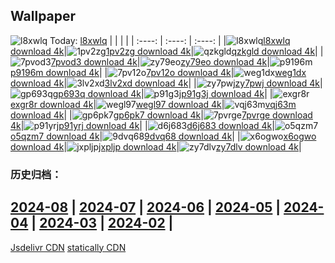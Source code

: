 ## Wallpaper
![l8xwlq](https://w.wallhaven.cc/full/l8/wallhaven-l8xwlq.jpg) Today: [l8xwlq](https://th.wallhaven.cc/small/l8/l8xwlq.jpg)
|      |      |      |
| :----: | :----: | :----: |
|![l8xwlq](https://th.wallhaven.cc/small/l8/l8xwlq.jpg)[l8xwlq download 4k](https://wallhaven.cc/w/l8xwlq)|![1pv2zg](https://th.wallhaven.cc/small/1p/1pv2zg.jpg)[1pv2zg download 4k](https://wallhaven.cc/w/1pv2zg)|![qzkgld](https://th.wallhaven.cc/small/qz/qzkgld.jpg)[qzkgld download 4k](https://wallhaven.cc/w/qzkgld)|
|![7pvod3](https://th.wallhaven.cc/small/7p/7pvod3.jpg)[7pvod3 download 4k](https://wallhaven.cc/w/7pvod3)|![zy79eo](https://th.wallhaven.cc/small/zy/zy79eo.jpg)[zy79eo download 4k](https://wallhaven.cc/w/zy79eo)|![p9196m](https://th.wallhaven.cc/small/p9/p9196m.jpg)[p9196m download 4k](https://wallhaven.cc/w/p9196m)|
|![7pv12o](https://th.wallhaven.cc/small/7p/7pv12o.jpg)[7pv12o download 4k](https://wallhaven.cc/w/7pv12o)|![weg1dx](https://th.wallhaven.cc/small/we/weg1dx.jpg)[weg1dx download 4k](https://wallhaven.cc/w/weg1dx)|![3lv2xd](https://th.wallhaven.cc/small/3l/3lv2xd.jpg)[3lv2xd download 4k](https://wallhaven.cc/w/3lv2xd)|
|![zy7pwj](https://th.wallhaven.cc/small/zy/zy7pwj.jpg)[zy7pwj download 4k](https://wallhaven.cc/w/zy7pwj)|![gp693q](https://th.wallhaven.cc/small/gp/gp693q.jpg)[gp693q download 4k](https://wallhaven.cc/w/gp693q)|![p91g3j](https://th.wallhaven.cc/small/p9/p91g3j.jpg)[p91g3j download 4k](https://wallhaven.cc/w/p91g3j)|
|![exgr8r](https://th.wallhaven.cc/small/ex/exgr8r.jpg)[exgr8r download 4k](https://wallhaven.cc/w/exgr8r)|![wegl97](https://th.wallhaven.cc/small/we/wegl97.jpg)[wegl97 download 4k](https://wallhaven.cc/w/wegl97)|![vqj63m](https://th.wallhaven.cc/small/vq/vqj63m.jpg)[vqj63m download 4k](https://wallhaven.cc/w/vqj63m)|
|![gp6pk7](https://th.wallhaven.cc/small/gp/gp6pk7.jpg)[gp6pk7 download 4k](https://wallhaven.cc/w/gp6pk7)|![7pvrge](https://th.wallhaven.cc/small/7p/7pvrge.jpg)[7pvrge download 4k](https://wallhaven.cc/w/7pvrge)|![p91yrj](https://th.wallhaven.cc/small/p9/p91yrj.jpg)[p91yrj download 4k](https://wallhaven.cc/w/p91yrj)|
|![d6j683](https://th.wallhaven.cc/small/d6/d6j683.jpg)[d6j683 download 4k](https://wallhaven.cc/w/d6j683)|![o5qzm7](https://th.wallhaven.cc/small/o5/o5qzm7.jpg)[o5qzm7 download 4k](https://wallhaven.cc/w/o5qzm7)|![9dvq68](https://th.wallhaven.cc/small/9d/9dvq68.jpg)[9dvq68 download 4k](https://wallhaven.cc/w/9dvq68)|
|![x6ogwo](https://th.wallhaven.cc/small/x6/x6ogwo.jpg)[x6ogwo download 4k](https://wallhaven.cc/w/x6ogwo)|![jxpljp](https://th.wallhaven.cc/small/jx/jxpljp.jpg)[jxpljp download 4k](https://wallhaven.cc/w/jxpljp)|![zy7dlv](https://th.wallhaven.cc/small/zy/zy7dlv.jpg)[zy7dlv download 4k](https://wallhaven.cc/w/zy7dlv)|

### 历史归档：
[2024-08](https://github.com/april-projects/april-wallpaper/tree/main/picture/2024-08/) | [2024-07](https://github.com/april-projects/april-wallpaper/tree/main/picture/2024-07/) | [2024-06](https://github.com/april-projects/april-wallpaper/tree/main/picture/2024-06/) | [2024-05](https://github.com/april-projects/april-wallpaper/tree/main/picture/2024-05/) | [2024-04](https://github.com/april-projects/april-wallpaper/tree/main/picture/2024-04/) | [2024-03](https://github.com/april-projects/april-wallpaper/tree/main/picture/2024-03/) | [2024-02](https://github.com/april-projects/april-wallpaper/tree/main/picture/2024-02/) | 
---
[Jsdelivr CDN](https://cdn.jsdelivr.net/gh/april-projects/april-wallpaper/api.json)
[statically CDN](https://cdn.statically.io/gh/april-projects/april-wallpaper/main/api.json)